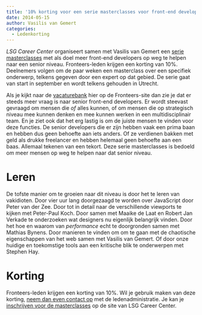 ```yaml
---
title: '10% korting voor een serie masterclasses voor front-end developers'
date: 2014-05-15
author: Vasilis van Gemert
categories:
  - Ledenkorting
---
```


_LSG Career Center_ organiseert samen met Vasilis van Gemert een [serie masterclasses](http://www.lsgcareercenter.nl/trainingen/masterclass-frontend-development) met als doel meer front-end developers op weg te helpen naar een senior niveau. Fronteers-leden krijgen een korting van 10%. Deelnemers volgen om de paar weken een masterclass over een specifiek onderwerp, telkens gegeven door een expert op dat gebied. De serie gaat van start in september en wordt telkens gehouden in Utrecht.

Als je kijkt naar de [vacaturebank](https://fronteers.nl/vacaturebank) hier op de Fronteers-site dan zie je dat er steeds meer vraag is naar senior front-end developers. Er wordt steevast gevraagd om mensen die _of_ alles kunnen, of om mensen die op strategisch niveau mee kunnen denken en mee kunnen werken in een multidisciplinair team. En je ziet ook dat het erg lastig is om de juiste mensen te vinden voor deze functies. De senior developers die er zijn hebben vaak een prima baan en hebben dus geen behoefte aan iets anders. Of ze verdienen bakken met geld als drukke freelancer en hebben helemaal geen behoefte aan een baas. Allemaal tekenen van een tekort. Deze serie masterclasses is bedoeld om meer mensen op weg te helpen naar dat senior niveau.

# Leren

De tofste manier om te groeien naar dit niveau is door het te leren van vakidioten. Door vier uur lang doorgezaagd te worden over JavaScript door Peter van der Zee. Door tot in detail naar de verschillende viewports te kijken met Peter-Paul Koch. Door samen met Maaike de Laat en Robert Jan Verkade te onderzoeken wat designers nu eigenlijk belangrijk vinden. Door het hoe en waarom van _performance_ echt te doorgronden samen met Mathias Bynens. Door manieren te vinden om om te gaan met de chaotische eigenschappen van het web samen met Vasilis van Gemert. Of door onze huidige en toekomstige tools aan een kritische blik te onderwerpen met Stephen Hay.

# Korting

Fronteers-leden krijgen een korting van 10%. Wil je gebruik maken van deze korting, [neem dan even contact op](https://fronteers.nl/contact) met de ledenadministratie. Je kan je [inschrijven voor de masterclasses](http://www.lsgcareercenter.nl/trainingen/masterclass-frontend-development) op de site van LSG Career Center.
